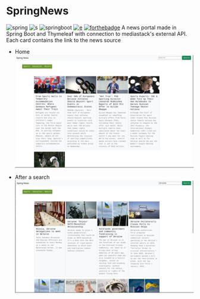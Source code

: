 # SpringNews
 ![spring](https://img.shields.io/badge/Spring-6DB33F?style=for-the-badge&logo=spring&logoColor=white)
![s](https://img.shields.io/badge/Spring-6DB33F?style=for-the-badge&logo=spring&logoColor=white)
![springboot](https://img.shields.io/static/v1?label=&message=spring&color=brightgreen)
[![e](https://img.shields.io/badge/Made%20with-S-1f425f.svg)](https://img.shields.io/badge/Spring-6DB33F?style=for-the-badge&logo=spring&logoColor=white)
[![forthebadge](https://forthebadge.com/images/badges/made-with-spring.svg)](https://forthebadge.com)
A news portal made in Spring Boot and Thymeleaf with connection to mediastack's external API.
Each card contains the link to the news source

* Home 
![home](https://github.com/andarino/SpringNews/blob/main/img/1.png)


* After a search
![home](https://github.com/andarino/SpringNews/blob/main/img/2.png)
